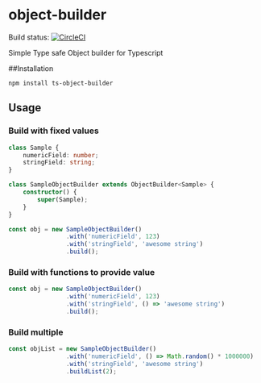 # object-builder

Build status: [![CircleCI](https://circleci.com/gh/pkspks/object-builder.svg?style=svg)](https://circleci.com/gh/pkspks/object-builder)


Simple Type safe Object builder for Typescript


##Installation

`npm install ts-object-builder`


## Usage

### Build with fixed values
```typescript
class Sample {
    numericField: number;
    stringField: string;
}

class SampleObjectBuilder extends ObjectBuilder<Sample> {
    constructor() {
        super(Sample);
    }
}

const obj = new SampleObjectBuilder()
                .with('numericField', 123)
                .with('stringField', 'awesome string')
                .build();
```

### Build with functions to provide value
```typescript
const obj = new SampleObjectBuilder()
                .with('numericField', 123)
                .with('stringField', () => 'awesome string')
                .build();
```

### Build multiple
```typescript
const objList = new SampleObjectBuilder()
                .with('numericField', () => Math.random() * 1000000)
                .with('stringField', 'awesome string')
                .buildList(2);
```
